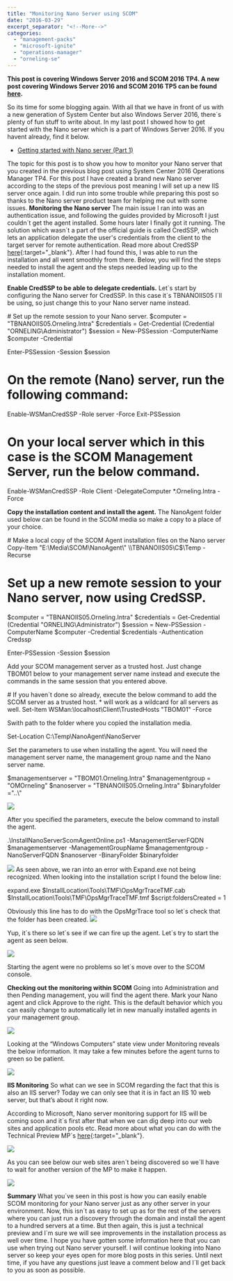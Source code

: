 ```yaml
---
title: "Monitoring Nano Server using SCOM"
date: "2016-03-29"
excerpt_separator: "<!--More-->"
categories: 
  - "management-packs"
  - "microsoft-ignite"
  - "operations-manager"
  - "orneling-se"
---
```


**This post is covering Windows Server 2016 and SCOM 2016 TP4. A new post covering Windows Server 2016 and SCOM 2016 TP5 can be found [here](http://blog.orneling.se/2016/05/set-monitor-nano-server/).**

So its time for some blogging again. With all that we have in front of us with a new generation of System Center but also Windows Server 2016, there´s plenty of fun stuff to write about. In my last post I showed how to get started with the Nano server which is a part of Windows Server 2016. If you havent already, find it below.
<!--More-->
- [Getting started with Nano server (Part 1)](https://blog.orneling.se/2016/03/getting-started-with-nano-server-3{:target="_blank"})

The topic for this post is to show you how to monitor your Nano server that you created in the previous blog post using System Center 2016 Operations Manager TP4. For this post I have created a brand new Nano server according to the steps of the previous post meaning I will set up a new IIS server once again. I did run into some trouble while preparing this post so thanks to the Nano server product team for helping me out with some issues. **Monitoring the Nano server** The main issue I ran into was an authentication issue, and following the guides provided by Microsoft I just couldn´t get the agent installed. Some hours later I finally got it running. The solution which wasn´t a part of the official guide is called CredSSP, which lets an application delegate the user's credentials from the client to the target server for remote authentication. Read more about CredSSP [here](https://msdn.microsoft.com/en-us/library/windows/desktop/bb931352(v=vs.85).aspx){:target="_blank"}. After I had found this, I was able to run the installation and all went smoothly from there. Below, you will find the steps needed to install the agent and the steps needed leading up to the installation moment.

**Enable CredSSP to be able to delegate credentials.** Let´s start by configuring the Nano server for CredSSP. In this case it´s TBNANOIIS05 I´ll be using, so just change this to your Nano server name instead.

\# Set up the remote session to your Nano server.
$computer = "TBNANOIIS05.Orneling.Intra"
$credentials = Get-Credential (Credential "ORNELING\\Administrator")
$session = New-PSSession -ComputerName $computer -Credential 

Enter-PSSession -Session $session

# On the remote (Nano) server, run the following command:
Enable-WSManCredSSP -Role server -Force
Exit-PSSession 

# On your local server which in this case is the SCOM Management Server, run the below command.
Enable-WSManCredSSP -Role Client -DelegateComputer \*.Orneling.Intra -Force 

**Copy the installation content and install the agent.** The NanoAgent folder used below can be found in the SCOM media so make a copy to a place of your choice.

\# Make a local copy of the SCOM Agent installation files on the Nano server
Copy-Item "E:\\Media\\SCOM\\NanoAgent\\" \\\\TBNANOIIS05\\C$\\Temp -Recurse

# Set up a new remote session to your Nano server, now using CredSSP.
$computer = "TBNANOIIS05.Orneling.Intra"
$credentials = Get-Credential (Credential "ORNELING\\Administrator")
$session = New-PSSession -ComputerName $computer -Credential $credentials -Authentication Credssp

Enter-PSSession -Session $session

Add your SCOM management server as a trusted host. Just change TBOM01 below to your management server name instead and execute the commands in the same session that you entered above.

\# If you haven´t done so already, execute the below command to add the SCOM server as a trusted host. \* will work as a wildcard for all servers as well.
Set-Item WSMan:\\localhost\\Client\\TrustedHosts "TBOM01" -Force

Swith path to the folder where you copied the installation media.

Set-Location C:\\Temp\\NanoAgent\\NanoServer

Set the parameters to use when installing the agent. You will need the management server name, the management group name and the Nano server name.

$managementserver = "TBOM01.Orneling.Intra"
$managementgroup = "OMOrneling"
$nanoserver = "TBNANOIIS05.Orneling.Intra"
$binaryfolder ="..\\"

![](http://https://blog.orneling.se/assets/images/2016/03/1-1.jpg)

After you specified the parameters, execute the below command to install the agent.

.\\InstallNanoServerScomAgentOnline.ps1 -ManagementServerFQDN $managementserver -ManagementGroupName $managementgroup -NanoServerFQDN $nanoserver -BinaryFolder $binaryfolder

![](http://https://blog.orneling.se/assets/images/2016/03/2-1.jpg) As seen above, we ran into an error with Expand.exe not being recognized. When looking into the installation script I found the below line:

expand.exe $InstallLocation\\Tools\\TMF\\OpsMgrTraceTMF.cab $InstallLocation\\Tools\\TMF\\OpsMgrTraceTMF.tmf
$script:foldersCreated = 1

Obviously this line has to do with the OpsMgrTrace tool so let´s check that the folder has been created. 
![](http://https://blog.orneling.se/assets/images/2016/03/3-1.jpg)

Yup, it´s there so let´s see if we can fire up the agent. Let´s try to start the agent as seen below.

![](http://https://blog.orneling.se/assets/images/2016/03/4-1.jpg)

Starting the agent were no problems so let´s move over to the SCOM console.

**Checking out the monitoring within SCOM** Going into Administration and then Pending management, you will find the agent there. Mark your Nano agent and click Approve to the right. This is the default behavior which you can easily change to automatically let in new manually installed agents in your management group.

![](http://https://blog.orneling.se/assets/images/2016/03/5-1.jpg)

Looking at the “Windows Computers” state view under Monitoring reveals the below information. It may take a few minutes before the agent turns to green so be patient.

![](http://https://blog.orneling.se/assets/images/2016/03/6-1.jpg)

**IIS Monitoring** So what can we see in SCOM regarding the fact that this is also an IIS server? Today we can only see that it is in fact an IIS 10 web server, but that’s about it right now.

According to Microsoft, Nano server monitoring support for IIS will be coming soon and it´s first after that when we can dig deep into our web sites and application pools etc. Read more about what you can do with the Technical Preview MP´s [here](https://blogs.technet.microsoft.com/momteam/2016/01/22/technical-preview-management-packs-for-windows-server-2016-server-roles-have-been-updated/){:target="_blank"}.

![](http://https://blog.orneling.se/assets/images/2016/03/7-1.jpg)

As you can see below our web sites aren´t being discovered so we´ll have to wait for another version of the MP to make it happen.

![](http://https://blog.orneling.se/assets/images/2016/03/8.jpg)

**Summary** What you´ve seen in this post is how you can easily enable SCOM monitoring for your Nano server just as any other server in your environment. Now, this isn´t as easy to set up as for the rest of the servers where you can just run a discovery through the domain and install the agent to a hundred servers at a time. But then again, this is just a technical preview and I´m sure we will see improvements in the installation process as well over time. I hope you have gotten some information here that you can use when trying out Nano server yourself. I will continue looking into Nano server so keep your eyes open for more blog posts in this series. Until next time, if you have any questions just leave a comment below and I´ll get back to you as soon as possible.
